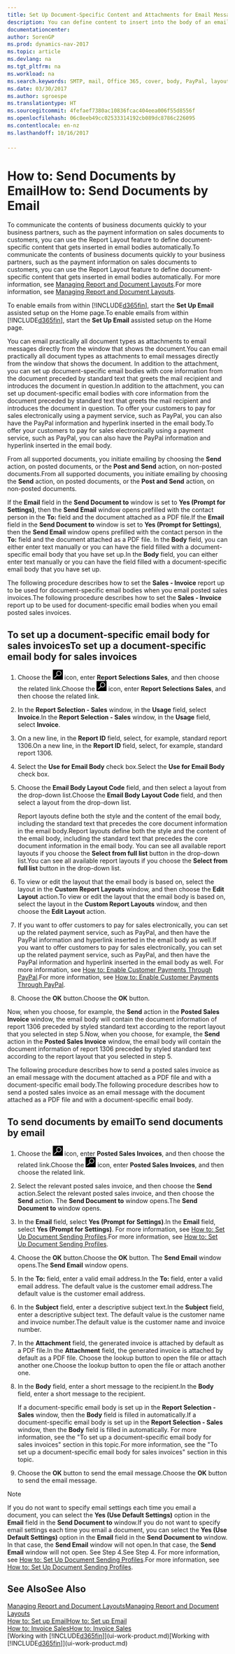 ```yaml
---
title: Set Up Document-Specific Content and Attachments for Email Messages
description: You can define content to insert into the body of an email message, for example, a PayPal link. You can also attach documents to email messages.
documentationcenter: 
author: SorenGP
ms.prod: dynamics-nav-2017
ms.topic: article
ms.devlang: na
ms.tgt_pltfrm: na
ms.workload: na
ms.search.keywords: SMTP, mail, Office 365, cover, body, PayPal, layout
ms.date: 03/30/2017
ms.author: sgroespe
ms.translationtype: HT
ms.sourcegitcommit: 4fefaef7380ac10836fcac404eea006f55d8556f
ms.openlocfilehash: 06c8eeb49cc02533314192cb089dc8786c226095
ms.contentlocale: en-nz
ms.lasthandoff: 10/16/2017

---
```

# <a name="how-to-send-documents-by-email"></a><span data-ttu-id="42e75-104">How to: Send Documents by Email</span><span class="sxs-lookup"><span data-stu-id="42e75-104">How to: Send Documents by Email</span></span>
<span data-ttu-id="42e75-105">To communicate the contents of business documents quickly to your business partners, such as the payment information on sales documents to customers, you can use the Report Layout feature to define document-specific content that gets inserted in email bodies automatically.</span><span class="sxs-lookup"><span data-stu-id="42e75-105">To communicate the contents of business documents quickly to your business partners, such as the payment information on sales documents to customers, you can use the Report Layout feature to define document-specific content that gets inserted in email bodies automatically.</span></span> <span data-ttu-id="42e75-106">For more information, see [Managing Report and Document Layouts](ui-manage-report-layouts.md).</span><span class="sxs-lookup"><span data-stu-id="42e75-106">For more information, see [Managing Report and Document Layouts](ui-manage-report-layouts.md).</span></span>

<span data-ttu-id="42e75-107">To enable emails from within [!INCLUDE[d365fin](includes/d365fin_md.md)], start the **Set Up Email** assisted setup on the Home page.</span><span class="sxs-lookup"><span data-stu-id="42e75-107">To enable emails from within [!INCLUDE[d365fin](includes/d365fin_md.md)], start the **Set Up Email** assisted setup on the Home page.</span></span>

<span data-ttu-id="42e75-108">You can email practically all document types as attachments to email messages directly from the window that shows the document.</span><span class="sxs-lookup"><span data-stu-id="42e75-108">You can email practically all document types as attachments to email messages directly from the window that shows the document.</span></span> <span data-ttu-id="42e75-109">In addition to the attachment, you can set up document-specific email bodies with core information from the document preceded by standard text that greets the mail recipient and introduces the document in question.</span><span class="sxs-lookup"><span data-stu-id="42e75-109">In addition to the attachment, you can set up document-specific email bodies with core information from the document preceded by standard text that greets the mail recipient and introduces the document in question.</span></span> <span data-ttu-id="42e75-110">To offer your customers to pay for sales electronically using a payment service, such as PayPal, you can also have the PayPal information and hyperlink inserted in the email body.</span><span class="sxs-lookup"><span data-stu-id="42e75-110">To offer your customers to pay for sales electronically using a payment service, such as PayPal, you can also have the PayPal information and hyperlink inserted in the email body.</span></span>

<span data-ttu-id="42e75-111">From all supported documents, you initiate emailing by choosing the **Send** action, on posted documents, or the **Post and Send** action, on non-posted documents.</span><span class="sxs-lookup"><span data-stu-id="42e75-111">From all supported documents, you initiate emailing by choosing the **Send** action, on posted documents, or the **Post and Send** action, on non-posted documents.</span></span>

<span data-ttu-id="42e75-112">If the **Email** field in the **Send Document to** window is set to **Yes (Prompt for Settings)**, then the **Send Email** window opens prefilled with the contact person in the **To:** field and the document attached as a PDF file.</span><span class="sxs-lookup"><span data-stu-id="42e75-112">If the **Email** field in the **Send Document to** window is set to **Yes (Prompt for Settings)**, then the **Send Email** window opens prefilled with the contact person in the **To:** field and the document attached as a PDF file.</span></span> <span data-ttu-id="42e75-113">In the **Body** field, you can either enter text manually or you can have the field filled with a document-specific email body that you have set up.</span><span class="sxs-lookup"><span data-stu-id="42e75-113">In the **Body** field, you can either enter text manually or you can have the field filled with a document-specific email body that you have set up.</span></span>

<span data-ttu-id="42e75-114">The following procedure describes how to set the **Sales - Invoice** report up to be used for document-specific email bodies when you email posted sales invoices.</span><span class="sxs-lookup"><span data-stu-id="42e75-114">The following procedure describes how to set the **Sales - Invoice** report up to be used for document-specific email bodies when you email posted sales invoices.</span></span>

## <a name="to-set-up-a-document-specific-email-body-for-sales-invoices"></a><span data-ttu-id="42e75-115">To set up a document-specific email body for sales invoices</span><span class="sxs-lookup"><span data-stu-id="42e75-115">To set up a document-specific email body for sales invoices</span></span>
1. <span data-ttu-id="42e75-116">Choose the ![Search for Page or Report](media/ui-search/search_small.png "Search for Page or Report icon") icon, enter **Report Selections Sales**, and then choose the related link.</span><span class="sxs-lookup"><span data-stu-id="42e75-116">Choose the ![Search for Page or Report](media/ui-search/search_small.png "Search for Page or Report icon") icon, enter **Report Selections Sales**, and then choose the related link.</span></span>
2. <span data-ttu-id="42e75-117">In the **Report Selection - Sales** window, in the **Usage** field, select **Invoice**.</span><span class="sxs-lookup"><span data-stu-id="42e75-117">In the **Report Selection - Sales** window, in the **Usage** field, select **Invoice**.</span></span>
3. <span data-ttu-id="42e75-118">On a new line, in the **Report ID** field, select, for example, standard report 1306.</span><span class="sxs-lookup"><span data-stu-id="42e75-118">On a new line, in the **Report ID** field, select, for example, standard report 1306.</span></span>
4. <span data-ttu-id="42e75-119">Select the **Use for Email Body** check box.</span><span class="sxs-lookup"><span data-stu-id="42e75-119">Select the **Use for Email Body** check box.</span></span>
5. <span data-ttu-id="42e75-120">Choose the **Email Body Layout Code** field, and then select a layout from the drop-down list.</span><span class="sxs-lookup"><span data-stu-id="42e75-120">Choose the **Email Body Layout Code** field, and then select a layout from the drop-down list.</span></span>

    <span data-ttu-id="42e75-121">Report layouts define both the style and the content of the email body, including the standard text that precedes the core document information in the email body.</span><span class="sxs-lookup"><span data-stu-id="42e75-121">Report layouts define both the style and the content of the email body, including the standard text that precedes the core document information in the email body.</span></span> <span data-ttu-id="42e75-122">You can see all available report layouts if you choose the **Select from full list** button in the drop-down list.</span><span class="sxs-lookup"><span data-stu-id="42e75-122">You can see all available report layouts if you choose the **Select from full list** button in the drop-down list.</span></span>
6. <span data-ttu-id="42e75-123">To view or edit the layout that the email body is based on, select the layout in the **Custom Report Layouts** window, and then choose the **Edit Layout** action.</span><span class="sxs-lookup"><span data-stu-id="42e75-123">To view or edit the layout that the email body is based on, select the layout in the **Custom Report Layouts** window, and then choose the **Edit Layout** action.</span></span>
7. <span data-ttu-id="42e75-124">If you want to offer customers to pay for sales electronically, you can set up the related payment service, such as PayPal, and then have the PayPal information and hyperlink inserted in the email body as well.</span><span class="sxs-lookup"><span data-stu-id="42e75-124">If you want to offer customers to pay for sales electronically, you can set up the related payment service, such as PayPal, and then have the PayPal information and hyperlink inserted in the email body as well.</span></span> <span data-ttu-id="42e75-125">For more information, see [How to: Enable Customer Payments Through PayPal](sales-how-enable-payment-service-extensions.md).</span><span class="sxs-lookup"><span data-stu-id="42e75-125">For more information, see [How to: Enable Customer Payments Through PayPal](sales-how-enable-payment-service-extensions.md).</span></span>
8. <span data-ttu-id="42e75-126">Choose the **OK** button.</span><span class="sxs-lookup"><span data-stu-id="42e75-126">Choose the **OK** button.</span></span>

<span data-ttu-id="42e75-127">Now, when you choose, for example, the **Send** action in the **Posted Sales Invoice** window, the email body will contain the document information of report 1306 preceded by styled standard text according to the report layout that you selected in step 5.</span><span class="sxs-lookup"><span data-stu-id="42e75-127">Now, when you choose, for example, the **Send** action in the **Posted Sales Invoice** window, the email body will contain the document information of report 1306 preceded by styled standard text according to the report layout that you selected in step 5.</span></span>

<span data-ttu-id="42e75-128">The following procedure describes how to send a posted sales invoice as an email message with the document attached as a PDF file and with a document-specific email body.</span><span class="sxs-lookup"><span data-stu-id="42e75-128">The following procedure describes how to send a posted sales invoice as an email message with the document attached as a PDF file and with a document-specific email body.</span></span>

## <a name="to-send-documents-by-email"></a><span data-ttu-id="42e75-129">To send documents by email</span><span class="sxs-lookup"><span data-stu-id="42e75-129">To send documents by email</span></span>
1. <span data-ttu-id="42e75-130">Choose the ![Search for Page or Report](media/ui-search/search_small.png "Search for Page or Report icon") icon, enter **Posted Sales Invoices**, and then choose the related link.</span><span class="sxs-lookup"><span data-stu-id="42e75-130">Choose the ![Search for Page or Report](media/ui-search/search_small.png "Search for Page or Report icon") icon, enter **Posted Sales Invoices**, and then choose the related link.</span></span>
2. <span data-ttu-id="42e75-131">Select the relevant posted sales invoice, and then choose the **Send** action.</span><span class="sxs-lookup"><span data-stu-id="42e75-131">Select the relevant posted sales invoice, and then choose the **Send** action.</span></span> <span data-ttu-id="42e75-132">The **Send Document to** window opens.</span><span class="sxs-lookup"><span data-stu-id="42e75-132">The **Send Document to** window opens.</span></span>
3. <span data-ttu-id="42e75-133">In the **Email** field, select **Yes (Prompt for Settings)**.</span><span class="sxs-lookup"><span data-stu-id="42e75-133">In the **Email** field, select **Yes (Prompt for Settings)**.</span></span> <span data-ttu-id="42e75-134">For more information, see [How to: Set Up Document Sending Profiles](sales-how-setup-document-send-profiles.md).</span><span class="sxs-lookup"><span data-stu-id="42e75-134">For more information, see [How to: Set Up Document Sending Profiles](sales-how-setup-document-send-profiles.md).</span></span>
4. <span data-ttu-id="42e75-135">Choose the **OK** button.</span><span class="sxs-lookup"><span data-stu-id="42e75-135">Choose the **OK** button.</span></span> <span data-ttu-id="42e75-136">The **Send Email** window opens.</span><span class="sxs-lookup"><span data-stu-id="42e75-136">The **Send Email** window opens.</span></span>
5. <span data-ttu-id="42e75-137">In the **To:** field, enter a valid email address.</span><span class="sxs-lookup"><span data-stu-id="42e75-137">In the **To:** field, enter a valid email address.</span></span> <span data-ttu-id="42e75-138">The default value is the customer email address.</span><span class="sxs-lookup"><span data-stu-id="42e75-138">The default value is the customer email address.</span></span>
6. <span data-ttu-id="42e75-139">In the **Subject** field, enter a descriptive subject text.</span><span class="sxs-lookup"><span data-stu-id="42e75-139">In the **Subject** field, enter a descriptive subject text.</span></span> <span data-ttu-id="42e75-140">The default value is the customer name and invoice number.</span><span class="sxs-lookup"><span data-stu-id="42e75-140">The default value is the customer name and invoice number.</span></span>
7. <span data-ttu-id="42e75-141">In the **Attachment** field, the generated invoice is attached by default as a PDF file.</span><span class="sxs-lookup"><span data-stu-id="42e75-141">In the **Attachment** field, the generated invoice is attached by default as a PDF file.</span></span> <span data-ttu-id="42e75-142">Choose the lookup button to open the file or attach another one.</span><span class="sxs-lookup"><span data-stu-id="42e75-142">Choose the lookup button to open the file or attach another one.</span></span>
8. <span data-ttu-id="42e75-143">In the **Body** field, enter a short message to the recipient.</span><span class="sxs-lookup"><span data-stu-id="42e75-143">In the **Body** field, enter a short message to the recipient.</span></span>

    <span data-ttu-id="42e75-144">If a document-specific email body is set up in the **Report Selection - Sales** window, then the **Body** field is filled in automatically.</span><span class="sxs-lookup"><span data-stu-id="42e75-144">If a document-specific email body is set up in the **Report Selection - Sales** window, then the **Body** field is filled in automatically.</span></span> <span data-ttu-id="42e75-145">For more information, see the "To set up a document-specific email body for sales invoices" section in this topic.</span><span class="sxs-lookup"><span data-stu-id="42e75-145">For more information, see the "To set up a document-specific email body for sales invoices" section in this topic.</span></span>
9. <span data-ttu-id="42e75-146">Choose the **OK** button to send the email message.</span><span class="sxs-lookup"><span data-stu-id="42e75-146">Choose the **OK** button to send the email message.</span></span>

> [!NOTE]  
>   <span data-ttu-id="42e75-147">If you do not want to specify email settings each time you email a document, you can select the **Yes (Use Default Settings)** option in the **Email** field in the **Send Document to** window.</span><span class="sxs-lookup"><span data-stu-id="42e75-147">If you do not want to specify email settings each time you email a document, you can select the **Yes (Use Default Settings)** option in the **Email** field in the **Send Document to** window.</span></span> <span data-ttu-id="42e75-148">In that case, the **Send Email** window will not open.</span><span class="sxs-lookup"><span data-stu-id="42e75-148">In that case, the **Send Email** window will not open.</span></span> <span data-ttu-id="42e75-149">See Step 4.</span><span class="sxs-lookup"><span data-stu-id="42e75-149">See Step 4.</span></span> <span data-ttu-id="42e75-150">For more information, see [How to: Set Up Document Sending Profiles](sales-how-setup-document-send-profiles.md).</span><span class="sxs-lookup"><span data-stu-id="42e75-150">For more information, see [How to: Set Up Document Sending Profiles](sales-how-setup-document-send-profiles.md).</span></span>

## <a name="see-also"></a><span data-ttu-id="42e75-151">See Also</span><span class="sxs-lookup"><span data-stu-id="42e75-151">See Also</span></span>
[<span data-ttu-id="42e75-152">Managing Report and Document Layouts</span><span class="sxs-lookup"><span data-stu-id="42e75-152">Managing Report and Document Layouts</span></span>](ui-manage-report-layouts.md)  
[<span data-ttu-id="42e75-153">How to: Set up Email</span><span class="sxs-lookup"><span data-stu-id="42e75-153">How to: Set up Email</span></span>](madeira-how-setup-email.md)  
[<span data-ttu-id="42e75-154">How to: Invoice Sales</span><span class="sxs-lookup"><span data-stu-id="42e75-154">How to: Invoice Sales</span></span>](sales-how-invoice-sales.md)  
<span data-ttu-id="42e75-155">[Working with [!INCLUDE[d365fin](includes/d365fin_md.md)]](ui-work-product.md)</span><span class="sxs-lookup"><span data-stu-id="42e75-155">[Working with [!INCLUDE[d365fin](includes/d365fin_md.md)]](ui-work-product.md)</span></span>

